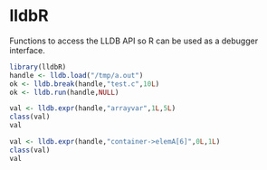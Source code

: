 # lldbR

Functions to access the LLDB API so R can be used as a debugger interface.

```r
library(lldbR)
handle <- lldb.load("/tmp/a.out")
ok <- lldb.break(handle,"test.c",10L)
ok <- lldb.run(handle,NULL)

val <- lldb.expr(handle,"arrayvar",1L,5L)
class(val)
val

val <- lldb.expr(handle,"container->elemA[6]",0L,1L)
class(val)
val
